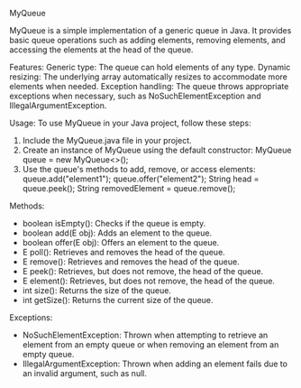 MyQueue

MyQueue is a simple implementation of a generic queue in Java.
It provides basic queue operations such as adding elements, removing elements, and accessing the elements at the head of the queue.

Features:
Generic type: The queue can hold elements of any type.
Dynamic resizing: The underlying array automatically resizes to accommodate more elements when needed.
Exception handling: The queue throws appropriate exceptions when necessary, such as NoSuchElementException and IllegalArgumentException.

Usage:
To use MyQueue in your Java project, follow these steps:

1. Include the MyQueue.java file in your project.
2. Create an instance of MyQueue using the default constructor:
   MyQueue<String> queue = new MyQueue<>();
3. Use the queue's methods to add, remove, or access elements:
   queue.add("element1");
   queue.offer("element2");
   String head = queue.peek();
   String removedElement = queue.remove();

Methods:

* boolean isEmpty(): Checks if the queue is empty.
* boolean add(E obj): Adds an element to the queue.
* boolean offer(E obj): Offers an element to the queue.
* E poll(): Retrieves and removes the head of the queue.
* E remove(): Retrieves and removes the head of the queue.
* E peek(): Retrieves, but does not remove, the head of the queue.
* E element(): Retrieves, but does not remove, the head of the queue.
* int size(): Returns the size of the queue.
* int getSize(): Returns the current size of the queue.

Exceptions:

* NoSuchElementException: Thrown when attempting to retrieve an element from an empty queue or when removing an element from an empty queue.
* IllegalArgumentException: Thrown when adding an element fails due to an invalid argument, such as null.

